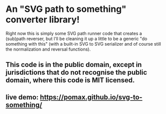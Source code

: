 # An "SVG path to something" converter library!

Right now this is simply some SVG path runner code that creates a (sub)path reverser, but I'll be cleaning it up a little to be a generic "do something with this" (with a built-in SVG to SVG serializer and of course still the normalization and reversal functions).

## This code is in the public domain, except in jurisdictions that do not recognise the public domain, where this code is MIT licensed.

## live demo: https://pomax.github.io/svg-to-something/
